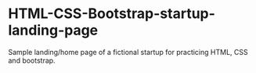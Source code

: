 # HTML-CSS-Bootstrap-startup-landing-page
Sample landing/home page of a fictional startup for practicing HTML, CSS and bootstrap.

